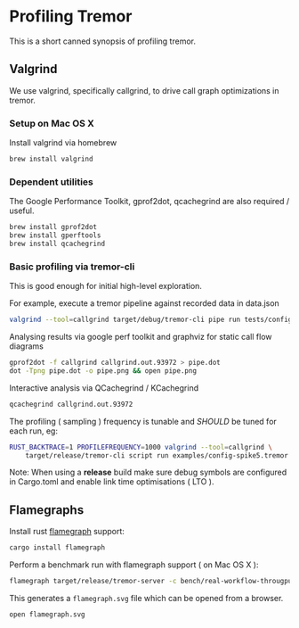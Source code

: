 # Profiling Tremor

This is a short canned synopsis of profiling tremor.

## Valgrind

We use valgrind, specifically callgrind, to drive call graph optimizations in tremor.

### Setup on Mac OS X

Install valgrind via homebrew

```bash
brew install valgrind
```

### Dependent utilities

The Google Performance Toolkit, gprof2dot, qcachegrind are also required / useful.

```bash
brew install gprof2dot
brew install gperftools
brew install qcachegrind
```

### Basic profiling via tremor-cli

This is good enough for initial high-level exploration.

For example, execute a tremor pipeline against recorded data in data.json

```bash
valgrind --tool=callgrind target/debug/tremor-cli pipe run tests/configs/ut.combine3-op.yaml data.json
```

Analysing results via google perf toolkit and graphviz for static call flow diagrams

```bash
gprof2dot -f callgrind callgrind.out.93972 > pipe.dot
dot -Tpng pipe.dot -o pipe.png && open pipe.png
```

Interactive analysis via QCachegrind / KCachegrind

```bash
qcachegrind callgrind.out.93972
```

The profiling ( sampling ) frequency is tunable and *SHOULD* be tuned for each run, eg:

```bash
RUST_BACKTRACE=1 PROFILEFREQUENCY=1000 valgrind --tool=callgrind \
    target/release/tremor-cli script run examples/config-spike5.tremor data.json
```

Note: When using a **release** build make sure debug symbols are configured in Cargo.toml and enable link time optimisations ( LTO ).

## Flamegraphs

Install rust [flamegraph](https://github.com/flamegraph-rs/flamegraph#systems-performance-work-guided-by-flamegraphs) support:

```bash
cargo install flamegraph
```

Perform a benchmark run with flamegraph support ( on Mac OS X ):

```bash
flamegraph target/release/tremor-server -c bench/real-workflow-througput-json.yaml bench/link.yaml
```

This generates a `flamegraph.svg` file which can be opened from a browser.

```bash
open flamegraph.svg
```
